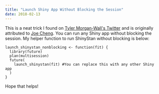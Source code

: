 ```yaml
---
title: "Launch Shiny App Without Blocking the Session"
date: 2018-02-13
---
```


This is a neat trick I found on [Tyler Morgan-Wall's Twitter](https://twitter.com/tylermorganwall/status/962074911949840387) and is originally attributed to [Joe Cheng](https://twitter.com/jcheng). You can run any Shiny app without blocking the session. My helper function to run ShinyStan without blocking is below:

```{R}
launch_shinystan_nonblocking <- function(fit) {
  library(future)
  plan(multisession)
  future(
    launch_shinystan(fit) #You can replace this with any other Shiny app
  )
}
```

Hope that helps!